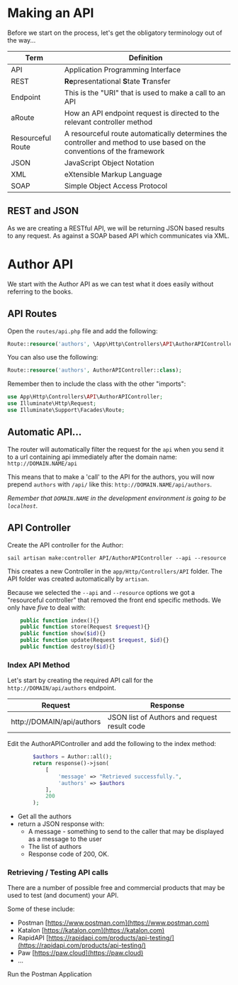 # Making an API

Before we start on the process, let's get the obligatory terminology out of the way...

| Term              | Definition                                                                                                               |
|-------------------|--------------------------------------------------------------------------------------------------------------------------|
| API               | Application Programming Interface                                                                                        |
| REST              | **Re**presentational **S**tate **T**ransfer                                                                              |
| Endpoint          | This is the "URI" that is used to make a call to an API                                                                  |
| aRoute            | How an API endpoint request is directed to the relevant controller method                                                |
| Resourceful Route | A resourceful route automatically determines the controller and method to use based on the conventions of the framework  |
| JSON              | JavaScript Object Notation                                                                                               |
| XML               | eXtensible Markup Language                                                                                               |
| SOAP              | Simple Object Access Protocol                                                                                            |

## REST and JSON
As we are creating a RESTful API, we will be returning JSON based results to any request. As against a SOAP based API which 
communicates via XML.

# Author API

We start with the Author API as we can test what it does easily without referring to the books.

## API Routes

Open the `routes/api.php` file and add the following:

```php
Route::resource('authors', \App\Http\Controllers\API\AuthorAPIController::class);
```

You can also use the following:
```php
Route::resource('authors', AuthorAPIController::class);
```
Remember then to include the class with the other "imports":
```php
use App\Http\Controllers\API\AuthorAPIController;
use Illuminate\Http\Request;
use Illuminate\Support\Facades\Route;
```

## Automatic API...

The router will automatically filter the request for the `api` when you send it to a url containing api immediately after 
the domain name: `http://DOMAIN.NAME/api`

This means that to make a 'call' to the API for the authors, you will now prepend `authors` with `/api/` like this: 
`http://DOMAIN.NAME/api/authors`.

_Remember that `DOMAIN.NAME` in the development environment is going to be `localhost`._

## API Controller

Create the API controller for the Author:
```shell
sail artisan make:controller API/AuthorAPIController --api --resource
```
This creates a new Controller in the `app/Http/Controllers/API` folder. The API folder was created automatically by `artisan`.

Because we selected the `--api` and `--resource` options we got a "resourceful controller" that removed the front end 
specific methods. We only have _five_ to deal with:

```php
    public function index(){}
    public function store(Request $request){}
    public function show($id){}
    public function update(Request $request, $id){}
    public function destroy($id){}
```

### Index API Method

Let's start by creating the required API call for the `http://DOMAIN/api/authors` endpoint. 

| Request                    | Response                                      |
|----------------------------|-----------------------------------------------|
| http://DOMAIN/api/authors  | JSON list of Authors and request result code  |

Edit the AuthorAPIController and add the following to the index method:

```php
        $authors = Author::all();
        return response()->json(
            [
                'message' => "Retrieved successfully.",
                'authors' => $authors
            ],
            200
        );
```

- Get all the authors
- return a JSON response with:
  - A message - something to send to the caller that may be displayed as a message to the user
  - The list of authors
  - Response code of 200, OK.

### Retrieving / Testing API calls

There are a number of possible free and commercial products that may be used to test (and document) your API.

Some of these include:
- Postman [https://www.postman.com](https://www.postman.com)
- Katalon [https://katalon.com](https://katalon.com)
- RapidAPI [https://rapidapi.com/products/api-testing/](https://rapidapi.com/products/api-testing/)
- Paw [https://paw.cloud](https://paw.cloud)
- ... []()

Run the Postman Application []()
